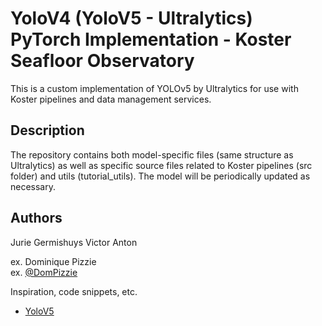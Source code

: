 # YoloV4 (YoloV5 - Ultralytics)  PyTorch Implementation - Koster Seafloor Observatory

This is a custom implementation of YOLOv5 by Ultralytics for use with Koster pipelines and data management services. 

## Description

The repository contains both model-specific files (same structure as Ultralytics) as well as specific source files related to Koster pipelines (src folder) and utils (tutorial_utils). The model
will be periodically updated as necessary.

## Authors

Jurie Germishuys
Victor Anton

ex. Dominique Pizzie  
ex. [@DomPizzie](https://twitter.com/dompizzie)


Inspiration, code snippets, etc.
* [YoloV5](https://github.com/ultralytics/yolov5)
